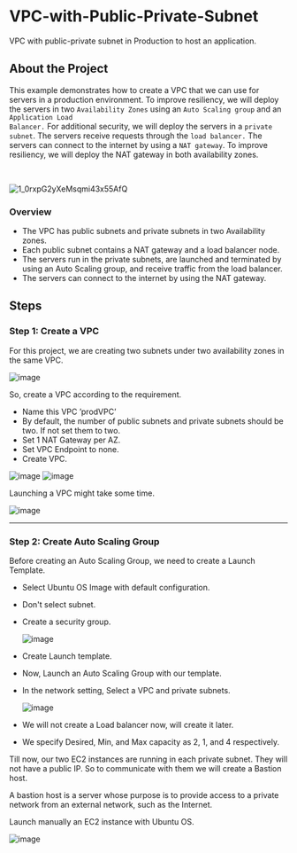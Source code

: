 # VPC-with-Public-Private-Subnet
VPC with public-private subnet in Production to host an application.

## About the Project

This example demonstrates how to create a VPC that we can use for servers in a production environment.
To improve resiliency, we will deploy the servers in two <code>Availability Zones</code> using an <code>Auto Scaling group</code> and an <code>Application Load Balancer.</code> For additional security, we will deploy the servers in a <code>private subnet</code>. The servers receive requests through the <code>load balancer.</code> The servers can connect to the internet by using a <code>NAT gateway</code>. To improve resiliency, we will deploy the NAT gateway in both availability zones.

<br>
  
![1_0rxpG2yXeMsqmi43x55AfQ](https://github.com/Coder-Rushabh/VPC-with-Public-Private-Subnet/assets/47267236/ae5fdef9-9864-49a1-b41d-7eb375c6e2fa)


### Overview
- The VPC has public subnets and private subnets in two Availability zones.
- Each public subnet contains a NAT gateway and a load balancer node.
- The servers run in the private subnets, are launched and terminated by using an Auto Scaling group, and receive traffic from the load balancer.
- The servers can connect to the internet by using the NAT gateway.

## Steps
### Step 1: Create a VPC
For this project, we are creating two subnets under two availability zones in the same VPC.

![image](https://github.com/Coder-Rushabh/VPC-with-Public-Private-Subnet/assets/47267236/c74c168b-b7b6-46ee-90f7-a8cda4abe408)

So, create a VPC according to the requirement.
- Name this VPC ’prodVPC’
- By default, the number of public subnets and private subnets should be two. If not set them to two.
- Set 1 NAT Gateway per AZ.
- Set VPC Endpoint to none.
- Create VPC.

![image](https://github.com/Coder-Rushabh/VPC-with-Public-Private-Subnet/assets/47267236/7abae1d4-8a8a-4a68-914e-7991bd5b5fc1) ![image](https://github.com/Coder-Rushabh/VPC-with-Public-Private-Subnet/assets/47267236/97739f22-e8ba-453b-a834-6cd042f105d7)

Launching a VPC might take some time.

![image](https://github.com/Coder-Rushabh/VPC-with-Public-Private-Subnet/assets/47267236/ba4f53e7-e5de-4f06-89fa-a2c532b0cb34)

<hr>

### Step 2: Create Auto Scaling Group

Before creating an Auto Scaling Group, we need to create a Launch Template.
- Select Ubuntu OS Image with default configuration.
- Don't select subnet.
- Create a security group.
  
  ![image](https://github.com/Coder-Rushabh/VPC-with-Public-Private-Subnet/assets/47267236/e07714f7-4d54-4a69-a8d4-f5e1c99a599a)

- Create Launch template.
- Now, Launch an Auto Scaling Group with our template.
- In the network setting, Select a VPC and private subnets.
  
  ![image](https://github.com/Coder-Rushabh/VPC-with-Public-Private-Subnet/assets/47267236/884145da-87b1-47c2-b0b3-8ceb2091c5ea)

- We will not create a Load balancer now, will create it later.
- We specify Desired, Min, and Max capacity as 2, 1, and 4 respectively.

Till now, our two EC2 instances are running in each private subnet. They will not have a public IP. So to communicate with them we will create a Bastion host.

A bastion host is a server whose purpose is to provide access to a private network from an external network, such as the Internet.

Launch manually an EC2 instance with Ubuntu OS.

![image](https://github.com/Coder-Rushabh/VPC-with-Public-Private-Subnet/assets/47267236/ee9ce5a4-e1bf-4c84-838c-bc0c7c5d8618)





















